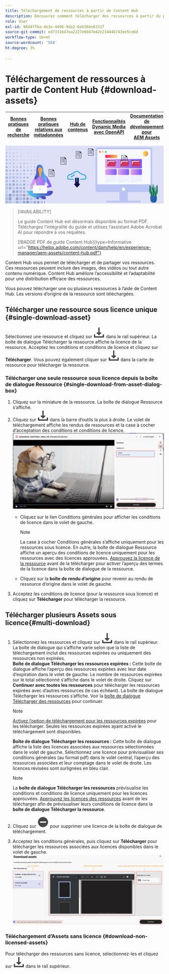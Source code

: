 ```yaml
---
title: Téléchargement de ressources à partir de Content Hub
description: Découvrez comment télécharger des ressources à partir du portail Content Hub
role: User
exl-id: 96d4ffba-4e3e-4496-9da2-6eb36be8331f
source-git-commit: ed7331647ea2227e6047e42e21444b743ee5ce6d
workflow-type: tm+mt
source-wordcount: '554'
ht-degree: 3%

---
```


# Téléchargement de ressources à partir de Content Hub {#download-assets}

| [Bonnes pratiques de recherche](/help/assets/search-best-practices.md) | [Bonnes pratiques relatives aux métadonnées](/help/assets/metadata-best-practices.md) | [Hub de contenus](/help/assets/product-overview.md) | [Fonctionnalités Dynamic Media avec OpenAPI](/help/assets/dynamic-media-open-apis-overview.md) | [Documentation de développement pour AEM Assets](https://developer.adobe.com/experience-cloud/experience-manager-apis/) |
| ------------- | --------------------------- |---------|----|-----|

<!-- ![Download assets](assets/download-asset.jpg) -->
![Télécharger des ressources](assets/download-asset-genstudio.jpeg)

>[!AVAILABILITY]
>
>Le guide Content Hub est désormais disponible au format PDF. Téléchargez l’intégralité du guide et utilisez l’assistant Adobe Acrobat AI pour répondre à vos requêtes.
>
>[!BADGE PDF de guide Content Hub]{type=Informative url="https://helpx.adobe.com/content/dam/help/en/experience-manager/aem-assets/content-hub.pdf"}

Content Hub vous permet de télécharger et de partager vos ressources. Ces ressources peuvent inclure des images, des vidéos ou tout autre contenu numérique. Content Hub améliore l’accessibilité et l’adaptabilité pour une distribution efficace des ressources.

Vous pouvez télécharger une ou plusieurs ressources à l’aide de Content Hub. Les versions d’origine de la ressource sont téléchargées.

## Télécharger une ressource sous licence unique {#single-download-asset}

Sélectionnez une ressource et cliquez sur ![télécharger](/help/assets/assets/download-icon.svg) dans le rail supérieur. La boîte de dialogue Télécharger la ressource affiche la licence de la ressource. Acceptez les conditions et conditions de licence et cliquez sur **Télécharger**.
Vous pouvez également cliquer sur ![télécharger](/help/assets/assets/download-icon.svg) dans la carte de ressource pour télécharger la ressource.

### Télécharger une seule ressource sous licence depuis la boîte de dialogue Ressource {#single-download-from-asset-dialog-box}

1. Cliquez sur la miniature de la ressource. La boîte de dialogue Ressource s’affiche.
1. Cliquez sur ![télécharger](/help/assets/assets/download-icon.svg) dans la barre d’outils la plus à droite. Le volet de téléchargement affiche les rendus de ressources et la case à cocher d’acceptation des conditions et conditions de licence.
   ![single-download-dialog-box](/help/assets/assets/asset-dialog-box-for-single-download.png)
   * Cliquez sur le lien Conditions générales pour afficher les conditions de licence dans le volet de gauche.

     >[!NOTE]
     >
     La case à cocher Conditions générales s’affiche uniquement pour les ressources sous licence. En outre, la boîte de dialogue Ressource affiche un aperçu des conditions de licence uniquement pour les ressources avec des licences approuvées. [Approuvez la licence de la ressource](/help/assets/approve-assets-content-hub.md) avant de la télécharger pour activer l’aperçu des termes de la licence dans la boîte de dialogue de la ressource.

   * Cliquez sur la **boîte de rendu d’origine** pour revenir au rendu de ressource d’origine dans le volet de gauche.
1. Acceptez les conditions de licence (pour la ressource sous licence) et cliquez sur **Télécharger** pour télécharger la ressource.

## Télécharger plusieurs Assets sous licence{#multi-download}

1. Sélectionnez les ressources et cliquez sur ![télécharger](/help/assets/assets/download-icon.svg) dans le rail supérieur. La boîte de dialogue qui s’affiche varie selon que la liste de téléchargement inclut des ressources expirées ou uniquement des ressources non expirées. <br/>
   **Boîte de dialogue Télécharger les ressources expirées :** Cette boîte de dialogue affiche l’aperçu des ressources expirées avec leur date d’expiration dans le volet de gauche. Le nombre de ressources expirées sur le total sélectionné s’affiche dans le volet de droite. Cliquez sur **Continuer avec toutes les ressources** pour télécharger les ressources expirées avec d’autres ressources (le cas échéant). La boîte de dialogue Télécharger les ressources s’affiche. Voir la [boîte de dialogue Télécharger des ressources](#Download-asset-dialog-box) pour continuer.

   >[!NOTE]
   >
   [Activez l’option de téléchargement pour les ressources expirées](/help/assets/configure-content-hub-ui-options.md#expired-assets-content-hub) pour les télécharger. Seules les ressources expirées ayant activé le téléchargement sont disponibles.

   <a id="Download-asset-dialog-box"></a> **Boîte de dialogue Télécharger les ressources :** Cette boîte de dialogue affiche la liste des licences associées aux ressources sélectionnées dans le volet de gauche. Sélectionnez une licence pour prévisualiser ses conditions générales (au format pdf) dans le volet central, l’aperçu des ressources associées et leur comptage dans le volet de droite. Les licences révisées sont surlignées en bleu clair.

   >[!NOTE]
   >
   La **boîte de dialogue Télécharger les ressources** prévisualise les conditions et conditions de licence uniquement pour les licences approuvées. [Approuvez les licences des ressources](/help/assets/approve-assets-content-hub.md) avant de les télécharger afin de prévisualiser leurs conditions de licence dans la **boîte de dialogue Télécharger la ressource**.

1. Cliquez sur ![remove-icon](/help/assets/assets/remove-icon.svg) pour supprimer une licence de la boîte de dialogue de téléchargement.

1. Acceptez les conditions générales, puis cliquez sur **Télécharger** pour télécharger les ressources associées aux licences disponibles dans le volet de gauche.
   ![download-multiple-license](/help/assets/assets/download-multiple-license.png)

### Téléchargement d’Assets sans licence {#download-non-licensed-assets}

Pour télécharger des ressources sans licence, sélectionnez-les et cliquez sur ![télécharger](/help/assets/assets/download-icon.svg) dans le rail supérieur.







